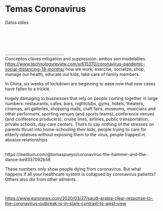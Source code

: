# Temas Coronavirus
Datos útiles
<br>
<br>
<br>
<br>
<br>
<br>
................................................
<br>
Conceptos claves
mitigation and suppression.
ambos son modelables
<br>
https://www.technologyreview.com/s/615370/coronavirus-pandemic-social-distancing-18-months/
how we work, exercise, socialize, shop, 
manage our health, educate our kids, take care of family members.

In China, six weeks of lockdown are beginning 
to ease now that new cases have fallen to a trickle.

hugely damaging to businesses that rely on people coming together in large numbers: 
restaurants, cafes, bars, nightclubs, gyms, hotels, theaters, cinemas, art galleries, 
shopping malls, craft fairs, museums, musicians and other performers, sporting venues 
(and sports teams), conference venues (and conference producers), cruise lines, 
airlines, public transportation, private schools, day-care centers. 
That’s to say nothing of the stresses on parents thrust into home-schooling their kids,
 people trying to care for elderly 
relatives without exposing them to the virus, people trapped in abusive relationships


<br>
https://medium.com/@tomaspueyo/coronavirus-the-hammer-and-the-dance-be9337092b56

These numbers only show people dying from coronavirus. But what happens if all 
your healthcare system is collapsed by coronavirus patients? 
Others also die from other ailments.





<br>

https://www.euronews.com/2020/03/27/saudi-arabia-clear-response-to-the-coronavirus-outbreak-is-in-stark-contrast-to-west-view
